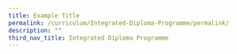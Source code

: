 ```yaml
---
title: Example Title
permalink: /curriculum/Integrated-Diploma-Programme/permalink/
description: ""
third_nav_title: Integrated Diploma Programme
---
```

